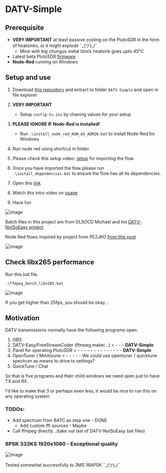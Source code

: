 # DATV-Simple

## Prerequisite 
- **VERY IMPORTANT** at least passive cooling on the PlutoSDR in the form of heatsinks, or it might explode ¯\_(ツ)_/¯
  - Mine with big chungus metal block heatsink goes upto 45°C
- Latest beta PlutoSDR [firmware](https://github.com/F5OEO/pluto-ori-ps/wiki)
- **Node-Red** running on Windows

## Setup and use
1. Download [this repository](https://github.com/Psynosaur/DATV-Simple/archive/refs/heads/main.zip) and extract to folder `DATV-Simple` and open in file explorer

2. **VERY IMPORTANT**
   - Setup `config-tx.ini` by chaning values for your setup 

4. **PLEASE IGNORE IF Node-Red is installed!**
   - Run `.\install_node_red_RUN_AS_ADMIN.bat` to install Node-Red for Windows
   
5. Run node red using shortcut in folder

6. Please check this setup video: [setup](https://www.youtube.com/watch?v=H9hI2qRMb-A) for importing the flow

7. Once you have imported the flow please run `.\install_dependencies.bat` to ensure the flow has all its dependencies.

8. Open this [link](http://127.0.0.1:1880/ui/)

9. Watch this intro video on [usage](https://www.youtube.com/watch?v=8q4WMCyKtKw)

10. Have fun

![image](https://github.com/Psynosaur/DATV-Simple/assets/26934113/bc5a4ec9-3dda-4f3f-95c1-5ab79cf0ea77)



Batch files in this project are from DL5OCD Michael and his [DATV-NotSoEasy project](https://groups.io/g/plutodvb/message/257)

Node Red flows inspired by project from PE2JKO [from this post](https://www.pg540.org/wiki/index.php/RFE_for_PlutoDVB2)

![image](https://github.com/Psynosaur/DATV-Simple/assets/26934113/ec497e07-81c5-40ed-b6d7-7ec829b30cf7)



## Check libx265 performance 

 Run this bat file.

    .\ffmpeg_bench_libx265.bat

 ![image](https://github.com/Psynosaur/DATV-Simple/assets/26934113/5d4a27f6-fa75-4bc7-b946-618829cf75c0)
 
If you get higher than 25fps, you should be okay... 



## Motivation
DATV transmissions normally have the following programs open:
 1. OBS
 2. DATV-Easy/FreeStreamCoder (ffmpeg maker...) < - - - **DATV-Simple**
 3. Panel for operating PlutoSDR  < - - - - - - - - - - - - - - **DATV-Simple**                
 4. OpenTuner / Minitioune < - - - - - We could use opentuner / quicktune spectrum as means to drive tx settings?
 5. QuickTune / Chat

So that is five programs and their child windows we need open just to have TX and RX.

I'd like to make that 3 or perhaps even less, it would be nice to run this on any operating system

### TODOs:
 - Add spectrum from BATC as step one - DONE
   - Add custom fft sources - Maybe
 - Call ffmpeg directly...(take out last of DATV-NotSoEasy bat files)

### 8PSK 333KS 1920x1080 - Exceptional quality 

![image](https://github.com/Psynosaur/DATV-Simple/assets/26934113/6d66a89f-3dce-472f-9c38-f6e7aad07dbc)

Tested somewhat successfully to 3MS 16APSK ¯\_(ツ)_/¯
